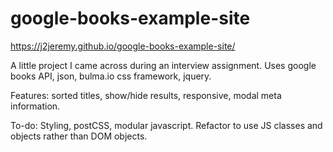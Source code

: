 # google-books-example-site
https://j2jeremy.github.io/google-books-example-site/

A little project I came across during an interview assignment. Uses google books API, json, bulma.io css framework, jquery. 

Features: sorted titles, show/hide results, responsive, modal meta information.

To-do: Styling, postCSS, modular javascript. Refactor to use JS classes and objects rather than DOM objects.
